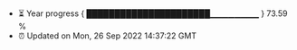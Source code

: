 - ⏳ Year progress { ██████████████████████▁▁▁▁▁▁▁▁ } 73.59 %
- ⏰ Updated on Mon, 26 Sep 2022 14:37:22 GMT

